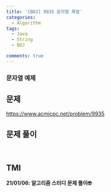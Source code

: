 ```yaml
---
title: '[BOJ] 9935 문자열 폭발'
categories:
  - Algorithm
tags:
  - Java
  - String
  - BOJ

comments: true 
---
```

### 문자열 예제

## 문제
<a href = "https://www.acmicpc.net/problem/9935"> https://www.acmicpc.net/problem/9935 </a>
<br/>

## 문제 풀이
<script src="https://gist.github.com/kyeahen/2a1b9a2ea30a7d3b61df4e30bccde9d9.js"></script>
<br/>

## TMI

**21/01/06: 알고리즘 스터디 문제 풀이🤓**
